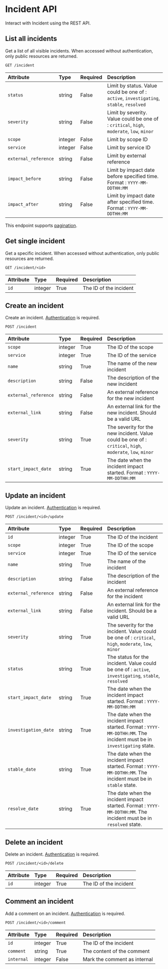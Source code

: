 # Incident API

Interact with Incident using the REST API.

## List all incidents

Get a list of all visible incidents. When accessed without authentication, only public resources are returned.

```
GET /incident
```

| Attribute | Type | Required | Description |
|:----------|:-----|:---------|:------------|
| `status`             | string  | False | Limit by status. Value could be one of : `active`, `investigating`, `stable`, `resolved` |
| `severity`           | string  | False | Limit by severity. Value could be one of : `critical`, `high`, `moderate`, `low`, `minor` | 
| `scope`              | integer | False | Limit by scope ID |
| `service`            | integer | False | Limit by service ID |
| `external_reference` | string  | False | Limit by external reference |
| `impact_before`      | string  | False | Limit by impact date before specified time. Format : `YYYY-MM-DDTHH:MM` |
| `impact_after`       | string  | False | Limit by impact date after specified time. Format : `YYYY-MM-DDTHH:MM` |

This endpoint supports [pagination](./pagination.md).

## Get single incident

Get a specific incident. When accessed without authentication, only public resources are returned.

```
GET /incident/<id>
```

| Attribute | Type | Required | Description |
|:----------|:-----|:---------|:------------|
| `id` | integer | True | The ID of the incident |

## Create an incident

Create an incident. [Authentication](./authentication.md) is required.

```
POST /incident
```

| Attribute | Type | Required | Description |
|:----------|:-----|:---------|:------------|
| `scope`              | integer | True  | The ID of the scope |
| `service`            | integer | True  | The ID of the service |
| `name`               | string  | True  | The name of the new incident |
| `description`        | string  | False | The description of the new incident |
| `external_reference` | string  | False | An external reference for the new incident |
| `external_link`      | string  | False | An external link for the new incident. Should be a valid URL |
| `severity`           | string  | True  | The severity for the new incident. Value could be one of : `critical`, `high`, `moderate`, `low`, `minor` |
| `start_impact_date`  | string  | True  | The date when the incident impact started. Format : `YYYY-MM-DDTHH:MM` |

## Update an incident

Update an incident. [Authentication](./authentication.md) is required.

```
POST /incident/<id>/update
```

| Attribute | Type | Required | Description |
|:----------|:-----|:---------|:------------|
| `id`                 | integer | True  | The ID of the incident |
| `scope`              | integer | True  | The ID of the scope |
| `service`            | integer | True  | The ID of the service |
| `name`               | string  | True  | The name of the incident |
| `description`        | string  | False | The description of the incident |
| `external_reference` | string  | False | An external reference for the incident |
| `external_link`      | string  | False | An external link for the incident. Should be a valid URL |
| `severity`           | string  | True  | The severity for the incident. Value could be one of : `critical`, `high`, `moderate`, `low`, `minor` |
| `status`             | string  | True  | The status for the incident. Value could be one of : `active`, `investigating`, `stable`, `resolved` |
| `start_impact_date`  | string  | True  | The date when the incident impact started. Format : `YYYY-MM-DDTHH:MM` |
| `investigation_date` | string  | True  | The date when the incident impact started. Format : `YYYY-MM-DDTHH:MM`. The incident must be in `investigating` state. |
| `stable_date`        | string  | True  | The date when the incident impact started. Format : `YYYY-MM-DDTHH:MM`. The incident must be in `stable` state. |
| `resolve_date`       | string  | True  | The date when the incident impact started. Format : `YYYY-MM-DDTHH:MM`. The incident must be in `resolved` state. |

## Delete an incident

Delete an incident. [Authentication](./authentication.md) is required.

```
POST /incident/<id>/delete
```

| Attribute | Type | Required | Description |
|:----------|:-----|:---------|:------------|
| `id` | integer | True | The ID of the incident |

## Comment an incident

Add a comment on an incident. [Authentication](./authentication.md) is required.

```
POST /incident/<id>/comment
```

| Attribute | Type | Required | Description |
|:----------|:-----|:---------|:------------|
| `id`       | integer | True  | The ID of the incident |
| `comment`  | string  | True  | The content of the comment |
| `internal` | integer | False | Mark the comment as internal |
